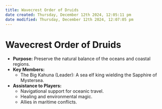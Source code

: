 ```yaml
---
title: Wavecrest Order of Druids
date created: Thursday, December 12th 2024, 12:05:11 pm
date modified: Thursday, December 12th 2024, 12:07:05 pm
---
```

# Wavecrest Order of Druids
- **Purpose:** Preserve the natural balance of the oceans and coastal regions.
- **Key Members:**
    - The Big Kahuna (Leader): A sea elf king wielding the Sapphire of Mystersea.
- **Assistance to Players:**
    - Navigational support for oceanic travel.
    - Healing and environmental magic.
    - Allies in maritime conflicts.